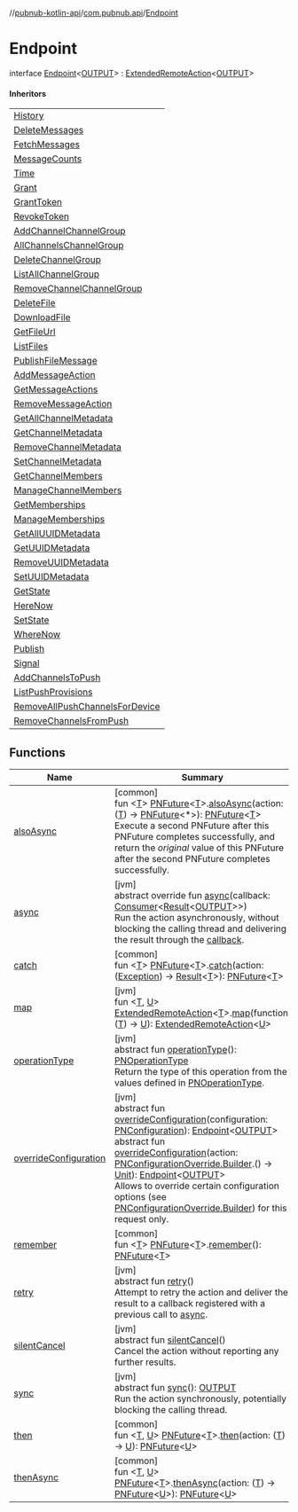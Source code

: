 //[pubnub-kotlin-api](../../../index.md)/[com.pubnub.api](../index.md)/[Endpoint](index.md)

# Endpoint

interface [Endpoint](index.md)&lt;[OUTPUT](index.md)&gt; : [ExtendedRemoteAction](../../com.pubnub.api.endpoints.remoteaction/-extended-remote-action/index.md)&lt;[OUTPUT](index.md)&gt; 

#### Inheritors

| |
|---|
| [History](../../com.pubnub.api.endpoints/-history/index.md) |
| [DeleteMessages](../../com.pubnub.api.endpoints/-delete-messages/index.md) |
| [FetchMessages](../../com.pubnub.api.endpoints/-fetch-messages/index.md) |
| [MessageCounts](../../com.pubnub.api.endpoints/-message-counts/index.md) |
| [Time](../../com.pubnub.api.endpoints/-time/index.md) |
| [Grant](../../com.pubnub.api.endpoints.access/-grant/index.md) |
| [GrantToken](../../com.pubnub.api.endpoints.access/-grant-token/index.md) |
| [RevokeToken](../../com.pubnub.api.endpoints.access/-revoke-token/index.md) |
| [AddChannelChannelGroup](../../com.pubnub.api.endpoints.channel_groups/-add-channel-channel-group/index.md) |
| [AllChannelsChannelGroup](../../com.pubnub.api.endpoints.channel_groups/-all-channels-channel-group/index.md) |
| [DeleteChannelGroup](../../com.pubnub.api.endpoints.channel_groups/-delete-channel-group/index.md) |
| [ListAllChannelGroup](../../com.pubnub.api.endpoints.channel_groups/-list-all-channel-group/index.md) |
| [RemoveChannelChannelGroup](../../com.pubnub.api.endpoints.channel_groups/-remove-channel-channel-group/index.md) |
| [DeleteFile](../../com.pubnub.api.endpoints.files/-delete-file/index.md) |
| [DownloadFile](../../com.pubnub.api.endpoints.files/-download-file/index.md) |
| [GetFileUrl](../../com.pubnub.api.endpoints.files/-get-file-url/index.md) |
| [ListFiles](../../com.pubnub.api.endpoints.files/-list-files/index.md) |
| [PublishFileMessage](../../com.pubnub.api.endpoints.files/-publish-file-message/index.md) |
| [AddMessageAction](../../com.pubnub.api.endpoints.message_actions/-add-message-action/index.md) |
| [GetMessageActions](../../com.pubnub.api.endpoints.message_actions/-get-message-actions/index.md) |
| [RemoveMessageAction](../../com.pubnub.api.endpoints.message_actions/-remove-message-action/index.md) |
| [GetAllChannelMetadata](../../com.pubnub.api.endpoints.objects.channel/-get-all-channel-metadata/index.md) |
| [GetChannelMetadata](../../com.pubnub.api.endpoints.objects.channel/-get-channel-metadata/index.md) |
| [RemoveChannelMetadata](../../com.pubnub.api.endpoints.objects.channel/-remove-channel-metadata/index.md) |
| [SetChannelMetadata](../../com.pubnub.api.endpoints.objects.channel/-set-channel-metadata/index.md) |
| [GetChannelMembers](../../com.pubnub.api.endpoints.objects.member/-get-channel-members/index.md) |
| [ManageChannelMembers](../../com.pubnub.api.endpoints.objects.member/-manage-channel-members/index.md) |
| [GetMemberships](../../com.pubnub.api.endpoints.objects.membership/-get-memberships/index.md) |
| [ManageMemberships](../../com.pubnub.api.endpoints.objects.membership/-manage-memberships/index.md) |
| [GetAllUUIDMetadata](../../com.pubnub.api.endpoints.objects.uuid/-get-all-u-u-i-d-metadata/index.md) |
| [GetUUIDMetadata](../../com.pubnub.api.endpoints.objects.uuid/-get-u-u-i-d-metadata/index.md) |
| [RemoveUUIDMetadata](../../com.pubnub.api.endpoints.objects.uuid/-remove-u-u-i-d-metadata/index.md) |
| [SetUUIDMetadata](../../com.pubnub.api.endpoints.objects.uuid/-set-u-u-i-d-metadata/index.md) |
| [GetState](../../com.pubnub.api.endpoints.presence/-get-state/index.md) |
| [HereNow](../../com.pubnub.api.endpoints.presence/-here-now/index.md) |
| [SetState](../../com.pubnub.api.endpoints.presence/-set-state/index.md) |
| [WhereNow](../../com.pubnub.api.endpoints.presence/-where-now/index.md) |
| [Publish](../../com.pubnub.api.endpoints.pubsub/-publish/index.md) |
| [Signal](../../com.pubnub.api.endpoints.pubsub/-signal/index.md) |
| [AddChannelsToPush](../../com.pubnub.api.endpoints.push/-add-channels-to-push/index.md) |
| [ListPushProvisions](../../com.pubnub.api.endpoints.push/-list-push-provisions/index.md) |
| [RemoveAllPushChannelsForDevice](../../com.pubnub.api.endpoints.push/-remove-all-push-channels-for-device/index.md) |
| [RemoveChannelsFromPush](../../com.pubnub.api.endpoints.push/-remove-channels-from-push/index.md) |

## Functions

| Name | Summary |
|---|---|
| [alsoAsync](../../com.pubnub.kmp/also-async.md) | [common]<br>fun &lt;[T](../../com.pubnub.kmp/also-async.md)&gt; [PNFuture](../../com.pubnub.kmp/-p-n-future/index.md)&lt;[T](../../com.pubnub.kmp/also-async.md)&gt;.[alsoAsync](../../com.pubnub.kmp/also-async.md)(action: ([T](../../com.pubnub.kmp/also-async.md)) -&gt; [PNFuture](../../com.pubnub.kmp/-p-n-future/index.md)&lt;*&gt;): [PNFuture](../../com.pubnub.kmp/-p-n-future/index.md)&lt;[T](../../com.pubnub.kmp/also-async.md)&gt;<br>Execute a second PNFuture after this PNFuture completes successfully, and return the *original* value of this PNFuture after the second PNFuture completes successfully. |
| [async](index.md#149557464%2FFunctions%2F-167468485) | [jvm]<br>abstract override fun [async](index.md#149557464%2FFunctions%2F-167468485)(callback: [Consumer](../../com.pubnub.api.v2.callbacks/-consumer/index.md)&lt;[Result](../../com.pubnub.api.v2.callbacks/-result/index.md)&lt;[OUTPUT](index.md)&gt;&gt;)<br>Run the action asynchronously, without blocking the calling thread and delivering the result through the [callback](index.md#149557464%2FFunctions%2F-167468485). |
| [catch](../../com.pubnub.kmp/catch.md) | [common]<br>fun &lt;[T](../../com.pubnub.kmp/catch.md)&gt; [PNFuture](../../com.pubnub.kmp/-p-n-future/index.md)&lt;[T](../../com.pubnub.kmp/catch.md)&gt;.[catch](../../com.pubnub.kmp/catch.md)(action: ([Exception](https://kotlinlang.org/api/latest/jvm/stdlib/kotlin/-exception/index.html)) -&gt; [Result](../../com.pubnub.api.v2.callbacks/-result/index.md)&lt;[T](../../com.pubnub.kmp/catch.md)&gt;): [PNFuture](../../com.pubnub.kmp/-p-n-future/index.md)&lt;[T](../../com.pubnub.kmp/catch.md)&gt; |
| [map](../../com.pubnub.api.endpoints.remoteaction/map.md) | [jvm]<br>fun &lt;[T](../../com.pubnub.api.endpoints.remoteaction/map.md), [U](../../com.pubnub.api.endpoints.remoteaction/map.md)&gt; [ExtendedRemoteAction](../../com.pubnub.api.endpoints.remoteaction/-extended-remote-action/index.md)&lt;[T](../../com.pubnub.api.endpoints.remoteaction/map.md)&gt;.[map](../../com.pubnub.api.endpoints.remoteaction/map.md)(function: ([T](../../com.pubnub.api.endpoints.remoteaction/map.md)) -&gt; [U](../../com.pubnub.api.endpoints.remoteaction/map.md)): [ExtendedRemoteAction](../../com.pubnub.api.endpoints.remoteaction/-extended-remote-action/index.md)&lt;[U](../../com.pubnub.api.endpoints.remoteaction/map.md)&gt; |
| [operationType](../../com.pubnub.api.endpoints.remoteaction/-extended-remote-action/operation-type.md) | [jvm]<br>abstract fun [operationType](../../com.pubnub.api.endpoints.remoteaction/-extended-remote-action/operation-type.md)(): [PNOperationType](../../com.pubnub.api.enums/-p-n-operation-type/index.md)<br>Return the type of this operation from the values defined in [PNOperationType](../../com.pubnub.api.enums/-p-n-operation-type/index.md). |
| [overrideConfiguration](override-configuration.md) | [jvm]<br>abstract fun [overrideConfiguration](override-configuration.md)(configuration: [PNConfiguration](../../com.pubnub.api.v2/-p-n-configuration/index.md)): [Endpoint](index.md)&lt;[OUTPUT](index.md)&gt;<br>abstract fun [overrideConfiguration](override-configuration.md)(action: [PNConfigurationOverride.Builder](../../com.pubnub.api.v2/-p-n-configuration-override/-builder/index.md).() -&gt; [Unit](https://kotlinlang.org/api/latest/jvm/stdlib/kotlin/-unit/index.html)): [Endpoint](index.md)&lt;[OUTPUT](index.md)&gt;<br>Allows to override certain configuration options (see [PNConfigurationOverride.Builder](../../com.pubnub.api.v2/-p-n-configuration-override/-builder/index.md)) for this request only. |
| [remember](../../com.pubnub.kmp/remember.md) | [common]<br>fun &lt;[T](../../com.pubnub.kmp/remember.md)&gt; [PNFuture](../../com.pubnub.kmp/-p-n-future/index.md)&lt;[T](../../com.pubnub.kmp/remember.md)&gt;.[remember](../../com.pubnub.kmp/remember.md)(): [PNFuture](../../com.pubnub.kmp/-p-n-future/index.md)&lt;[T](../../com.pubnub.kmp/remember.md)&gt; |
| [retry](../../com.pubnub.api.endpoints.remoteaction/-remote-action/retry.md) | [jvm]<br>abstract fun [retry](../../com.pubnub.api.endpoints.remoteaction/-remote-action/retry.md)()<br>Attempt to retry the action and deliver the result to a callback registered with a previous call to [async](index.md#149557464%2FFunctions%2F-167468485). |
| [silentCancel](../../com.pubnub.api.endpoints.remoteaction/-cancelable/silent-cancel.md) | [jvm]<br>abstract fun [silentCancel](../../com.pubnub.api.endpoints.remoteaction/-cancelable/silent-cancel.md)()<br>Cancel the action without reporting any further results. |
| [sync](../../com.pubnub.api.endpoints.remoteaction/-remote-action/sync.md) | [jvm]<br>abstract fun [sync](../../com.pubnub.api.endpoints.remoteaction/-remote-action/sync.md)(): [OUTPUT](index.md)<br>Run the action synchronously, potentially blocking the calling thread. |
| [then](../../com.pubnub.kmp/then.md) | [common]<br>fun &lt;[T](../../com.pubnub.kmp/then.md), [U](../../com.pubnub.kmp/then.md)&gt; [PNFuture](../../com.pubnub.kmp/-p-n-future/index.md)&lt;[T](../../com.pubnub.kmp/then.md)&gt;.[then](../../com.pubnub.kmp/then.md)(action: ([T](../../com.pubnub.kmp/then.md)) -&gt; [U](../../com.pubnub.kmp/then.md)): [PNFuture](../../com.pubnub.kmp/-p-n-future/index.md)&lt;[U](../../com.pubnub.kmp/then.md)&gt; |
| [thenAsync](../../com.pubnub.kmp/then-async.md) | [common]<br>fun &lt;[T](../../com.pubnub.kmp/then-async.md), [U](../../com.pubnub.kmp/then-async.md)&gt; [PNFuture](../../com.pubnub.kmp/-p-n-future/index.md)&lt;[T](../../com.pubnub.kmp/then-async.md)&gt;.[thenAsync](../../com.pubnub.kmp/then-async.md)(action: ([T](../../com.pubnub.kmp/then-async.md)) -&gt; [PNFuture](../../com.pubnub.kmp/-p-n-future/index.md)&lt;[U](../../com.pubnub.kmp/then-async.md)&gt;): [PNFuture](../../com.pubnub.kmp/-p-n-future/index.md)&lt;[U](../../com.pubnub.kmp/then-async.md)&gt; |
